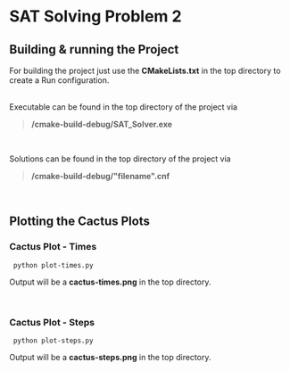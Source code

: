 # SAT Solving Problem 2

## Building & running the Project

For building the project just use the **CMakeLists.txt** in the top directory to create a Run configuration. <br> <br>

Executable can be found in the top directory of the project via <br>
> **/cmake-build-debug/SAT_Solver.exe** 

<br>

Solutions can be found in the top directory of the project via <br>
> **/cmake-build-debug/"filename".cnf** 

<br>

## Plotting the Cactus Plots

### Cactus Plot - Times

```
 python plot-times.py
```

Output will be a **cactus-times.png** in the top directory.

<br>

### Cactus Plot - Steps

```
 python plot-steps.py
```

Output will be a **cactus-steps.png** in the top directory.